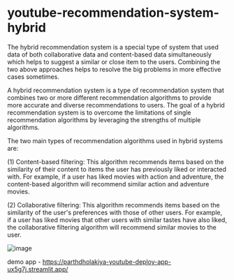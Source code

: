 # youtube-recommendation-system-hybrid
The hybrid recommendation system is a special type of system that used data of both collaborative data and content-based data simultaneously which helps to suggest a similar or close item to the users. Combining the two above approaches helps to resolve the big problems in more effective cases sometimes.


A hybrid recommendation system is a type of recommendation system that combines two or more different recommendation algorithms to provide more accurate and diverse recommendations to users. The goal of a hybrid recommendation system is to overcome the limitations of single recommendation algorithms by leveraging the strengths of multiple algorithms.

The two main types of recommendation algorithms used in hybrid systems are:

(1) Content-based filtering: This algorithm recommends items based on the similarity of their content to items the user has previously liked or interacted with. For example, if a user has liked movies with action and adventure, the content-based algorithm will recommend similar action and adventure movies.

(2) Collaborative filtering: This algorithm recommends items based on the similarity of the user's preferences with those of other users. For example, if a user has liked movies that other users with similar tastes have also liked, the collaborative filtering algorithm will recommend similar movies to the user.

![image](https://user-images.githubusercontent.com/94167271/235462664-7eb4da42-3371-445b-97f2-f3908e840636.png)

demo app - https://parthdholakiya-youtube-deploy-app-ux5g7j.streamlit.app/
